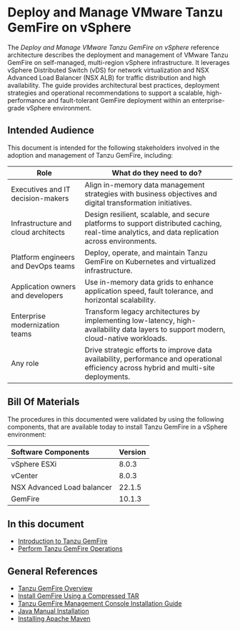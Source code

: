 # Deploy and Manage VMware Tanzu GemFire on vSphere

The *Deploy and Manage VMware Tanzu GemFire on vSphere* reference architecture describes the deployment and management of VMware Tanzu GemFire on self-managed, multi-region vSphere infrastructure. It leverages vSphere Distributed Switch (vDS) for network virtualization and NSX Advanced Load Balancer (NSX ALB) for traffic distribution and high availability. The guide provides architectural best practices, deployment strategies and operational recommendations to support a scalable, high-performance and fault-tolerant GemFire deployment within an enterprise-grade vSphere environment.

## Intended Audience

This document is intended for the following stakeholders involved in the adoption and management of Tanzu GemFire, including:

|Role|What do they need to do?|
|---|---|
|Executives and IT decision-makers|Align in-memory data management strategies with business objectives and digital transformation initiatives.|
|Infrastructure and cloud architects|Design resilient, scalable, and secure platforms to support distributed caching, real-time analytics, and data replication across environments.|
|Platform engineers and DevOps teams|Deploy, operate, and maintain Tanzu GemFire on Kubernetes and virtualized infrastructure.|
|Application owners and developers|Use in-memory data grids to enhance application speed, fault tolerance, and horizontal scalability.|
|Enterprise modernization teams|Transform legacy architectures by implementing low-latency, high-availability data layers to support modern, cloud-native workloads.|
|Any role|Drive strategic efforts to improve data availability, performance and operational efficiency across hybrid and multi-site deployments.|

## Bill Of Materials

The procedures in this documented were validated by using the following components, that are available today to install Tanzu GemFire in a vSphere environment:

| Software Components  | Version  |
| :---- | :---- |
| vSphere ESXi | 8.0.3 |
| vCenter | 8.0.3 |
| NSX Advanced Load balancer | 22.1.5 |
| GemFire | 10.1.3 |

## In this document

- [Introduction to Tanzu GemFire](./gemfire/intro.md)
- [Perform Tanzu GemFire Operations](./gemfire/operations.md)

##  General References

* [Tanzu GemFire Overview](https://techdocs.broadcom.com/us/en/vmware-tanzu/data-solutions/tanzu-gemfire/10-1/gf/getting_started-gemfire_overview.html)
* [Install GemFire Using a Compressed TAR](https://techdocs.broadcom.com/us/en/vmware-tanzu/data-solutions/tanzu-gemfire/10-1/gf/getting_started-installation-install_standalone.html)
* [Tanzu GemFire Management Console Installation Guide](https://techdocs.broadcom.com/us/en/vmware-tanzu/data-solutions/tanzu-gemfire-management-console/1-3/gf-mc/install.html)
* [Java Manual Installation](https://www.java.com/en/download/help/windows_manual_download.html)
* [Installing Apache Maven](https://maven.apache.org/install.html)